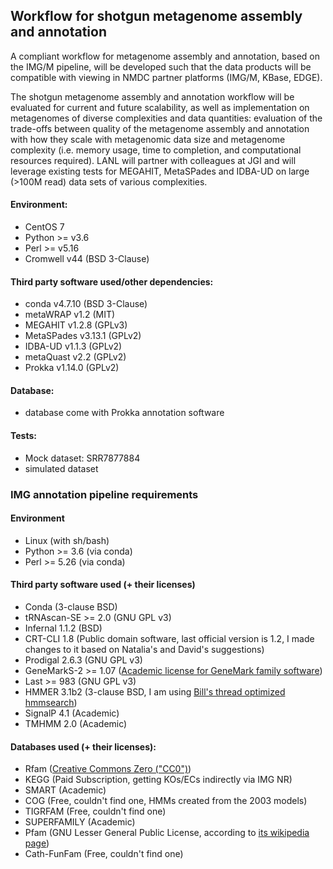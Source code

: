 ## Workflow for shotgun metagenome assembly and annotation                                                                                                                                                                                                                      
A compliant workflow for metagenome assembly and annotation, based on the IMG/M pipeline, will be developed such that the data products will be compatible with viewing in NMDC partner platforms (IMG/M, KBase, EDGE).                                                         

The shotgun metagenome assembly and annotation workflow will be evaluated for current and future scalability, as well as implementation on metagenomes of diverse complexities and data quantities: evaluation of the trade-offs between quality of the metagenome assembly and annotation with how they scale with metagenomic data size and metagenome complexity (i.e. memory usage, time to completion, and computational resources required). LANL will partner with colleagues at JGI and will leverage existing tests for MEGAHIT, MetaSPades and IDBA-UD on large (>100M read) data sets of various complexities.
 
#### Environment:
 - CentOS 7
 - Python >= v3.6 
 - Perl >= v5.16
 - Cromwell v44 (BSD 3-Clause)
 
#### Third party software used/other dependencies:
 - conda v4.7.10 (BSD 3-Clause)
 - metaWRAP v1.2 (MIT)
 - MEGAHIT v1.2.8 (GPLv3)
 - MetaSPades v3.13.1 (GPLv2)
 - IDBA-UD v1.1.3 (GPLv2)
 - metaQuast v2.2 (GPLv2)
 - Prokka v1.14.0 (GPLv2)
 
#### Database:
 - database come with Prokka annotation software
 
#### Tests:
 - Mock dataset: SRR7877884
 - simulated dataset


### IMG annotation pipeline requirements                                                                                                                                                                                                                                        
                                                                                                                                                                                                                                                                                
#### Environment                                                                                                                                                                                                                                                                
 - Linux (with sh/bash)                                                                                                                                                                                                                                                         
 - Python >= 3.6 (via conda)                                                                                                                                                                                                                                                    
 - Perl >= 5.26 (via conda)                                                                                                                                                                                                                                                     
                                                                                                                                                                                                                                                                                
#### Third party software used (+ their licenses)                                                                                                                                                                                                                               
 - Conda (3-clause BSD)                                                                                                                                                                                                                                                         
 - tRNAscan-SE >= 2.0 (GNU GPL v3)                                                                                                                                                                                                                                              
 - Infernal 1.1.2 (BSD)                                                                                                                                                                                                                                                         
 - CRT-CLI 1.8 (Public domain software, last official version is 1.2, I made changes to it based on Natalia's and David's suggestions)                                                                                                                                          
 - Prodigal 2.6.3 (GNU GPL v3)                                                                                                                                                                                                                                                  
 - GeneMarkS-2 >= 1.07 ([Academic license for GeneMark family software](http://topaz.gatech.edu/GeneMark/license_download.cgi))                                                                                                                                                 
 - Last >= 983 (GNU GPL v3)                                                                                                                                                                                                                                                     
 - HMMER 3.1b2 (3-clause BSD, I am using [Bill's thread optimized hmmsearch](https://github.com/Larofeticus/hpc_hmmsearch))                                                                                                                                                     
 - SignalP 4.1 (Academic)                                                                                                                                                                                                                                                       
 - TMHMM 2.0 (Academic)                                                                                                                                                                                                                                                         
                                                                                                                                                                                                                                                                                
#### Databases used (+ their licenses):                                                                                                                                                                                                                                         
 - Rfam ([Creative Commons Zero ("CC0")](http://creativecommons.org/publicdomain/zero/1.0/))                                                                                                                                                                                    
 - KEGG (Paid Subscription, getting KOs/ECs indirectly via IMG NR)                                                                                                                                                                                                              
 - SMART (Academic)                                                                                                                                                                                                                                                             
 - COG (Free, couldn't find one, HMMs created from the 2003 models)                                                                                                                                                                                                             
 - TIGRFAM (Free, couldn't find one)                                                                                                                                                                                                                                            
 - SUPERFAMILY (Academic)                                                                                                                                                                                                                                                       
 - Pfam (GNU Lesser General Public License, according to [its wikipedia page](https://en.wikipedia.org/wiki/Pfam))                                                                                                                                                                       
 - Cath-FunFam (Free, couldn't find one)                                                                                                                                                                                                                                        

